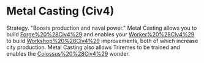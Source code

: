 # Metal Casting (Civ4)

Strategy.
"Boosts production and naval power."
Metal Casting allows you to build [Forge%20%28Civ4%29](Forges) and enables your [Worker%20%28Civ4%29](Workers) to build [Workshop%20%28Civ4%29](Workshop) improvements, both of which increase city production. Metal Casting also allows Triremes to be trained and enables the [Colossus%20%28Civ4%29](Colossus) wonder.